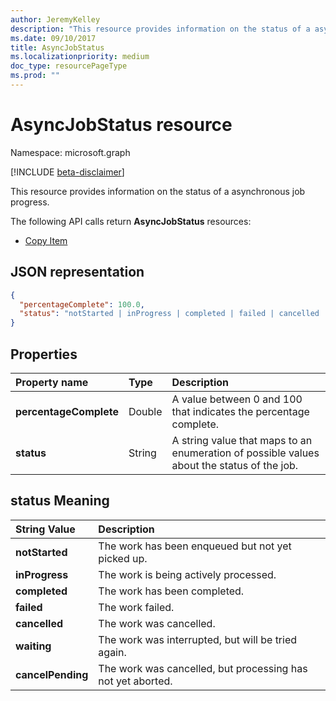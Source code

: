 ```yaml
---
author: JeremyKelley
description: "This resource provides information on the status of a asynchronous job progress."
ms.date: 09/10/2017
title: AsyncJobStatus
ms.localizationpriority: medium
doc_type: resourcePageType
ms.prod: ""
---
```


# AsyncJobStatus resource

Namespace: microsoft.graph

[!INCLUDE [beta-disclaimer](../../includes/beta-disclaimer.md)]

This resource provides information on the status of a asynchronous job progress.

The following API calls return **AsyncJobStatus** resources:

* [Copy Item](../api/driveitem-copy.md)

## JSON representation

<!-- { "blockType": "resource", "@type": "microsoft.graph.asyncJobStatus", "@type.aka": "oneDrive.asyncOperationStatus" } -->

```json
{
  "percentageComplete": 100.0,
  "status": "notStarted | inProgress | completed | failed | cancelled | waiting | cancelPending"
}
```

## Properties

| Property name          | Type   | Description                                                                                |
|:-----------------------|:-------|:-------------------------------------------------------------------------------------------|
| **percentageComplete** | Double | A value between 0 and 100 that indicates the percentage complete.                          |
| **status**             | String | A string value that maps to an enumeration of possible values about the status of the job. |

## status Meaning

| String Value           | Description
|:-----------------------|:-------------------------------------------
| **notStarted**         | The work has been enqueued but not yet picked up.
| **inProgress**         | The work is being actively processed.
| **completed**          | The work has been completed.
| **failed**             | The work failed.
| **cancelled**          | The work was cancelled.
| **waiting**            | The work was interrupted, but will be tried again.
| **cancelPending**      | The work was cancelled, but processing has not yet aborted.

<!--
{
  "type": "#page.annotation",
  "description": "AsyncJobResource provides details about how to poll for an async completion.",
  "keywords": "async,job status,async status,copy,upload from url",
  "section": "documentation",
  "suppressions": [
    "Warning: /resources/asyncJobStatus.md:
      Found potential enums in resource example that weren't defined in a table:(ItemCopy,DownloadUrl) are in resource, but () are in table",
    "Warning: /resources/asyncJobStatus.md:
      Found potential enums in resource example that weren't defined in a table:(notStarted,inProgress,completed,updating,failed,deletePending,deleteFailed,waiting) are in resource, but () are in table"
    ]
}
-->


